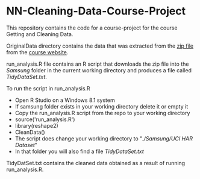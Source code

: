 NN-Cleaning-Data-Course-Project
===============================


This repository contains the code for a course-project for the course Getting and Cleaning Data.


OriginalData directory contains the data that was extracted from the [zip file](https://d396qusza40orc.cloudfront.net/getdata%2Fprojectfiles%2FUCI%20HAR%20Dataset.zip) from the [course website](https://class.coursera.org/getdata-004/human_grading/view/courses/972137/assessments/3/submissions).


run_analysis.R file contains an R script that downloads the zip file into the _Samsung_ folder in the current working directory and produces a file called _TidyDataSet.txt_.

To run the script in run_analysis.R 
* Open R Studio on a Windows 8.1 system
* If samsung folder exists in your working directory delete it or empty it
* Copy the run_analysis.R script from the repo to your working directory
* source('run_analysis.R')
* library(reshape2)
* CleanData()
* The script does change your working directory to "_./Samsung/UCI HAR Dataset_"
* In that folder you will also find a file _TidyDataSet.txt_

TidyDatSet.txt contains the cleaned data obtained as a result of running run_analysis.R.
